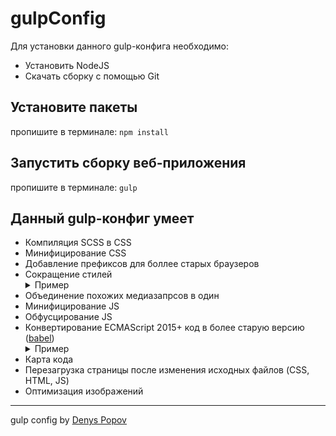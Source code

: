 # gulpConfig

Для установки данного gulp-конфига необходимо:
<ul>
<li>Установить NodeJS</li>
<li>Скачать сборку с помощью Git</li>
</ul>

<h2>Установите пакеты</h2>

пропишите в терминале:
<code>npm install</code>

<h2>Запустить сборку веб-приложения</h2>

пропишите в терминале:
<code>gulp</code>

<h2>Данный gulp-конфиг умеет</h2>
<ul>
<li>Компиляция SCSS в CSS</li>
<li>Минифицирование CSS</li>
<li>Добавление префиксов для боллее старых браузеров</li>
<li>Сокращение стилей 
    <details>
        <summary>Пример</summary>
        <img src="http://www.denyspopov.com/wp-content/uploads/2020/02/shorthand.jpeg" alt="shorthand"> 
    </details>
</li>
<li>Объединение похожих медиазапрсов в один</li>
<li>Минифицирование JS</li>
<li>Обфусцирование JS</li>
<li>Конвертирование ECMAScript 2015+ код в более старую версию (<a href="https://babeljs.io/">babel</a>)
    <details>
            <summary>Пример</summary>
            <img src="http://www.denyspopov.com/wp-content/uploads/2020/02/babel.jpeg" alt="babel"> 
        </details>
</li>

<li>Карта кода</li>
<li>Перезагрузка страницы после изменения исходных файлов (CSS, HTML, JS)</li>
<li>Оптимизация изображений</li>
</ul>
<hr>
gulp config by <a href="https://www.denyspopov.com/">Denys Popov</a>
